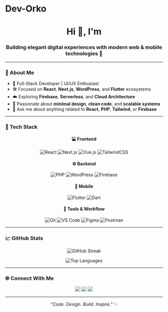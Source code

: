 # Dev-Orko<h1 align="center">Hi 👋, I'm <YOUR NAME></h1>
<h3 align="center">Building elegant digital experiences with modern web & mobile technologies 🚀</h3>

---

### 🧠 About Me
- 💼 Full-Stack Developer | UI/UX Enthusiast  
- 🛠️ Focused on **React**, **Next.js**, **WordPress**, and **Flutter** ecosystems  
- ☁️ Exploring **Firebase**, **Serverless**, and **Cloud Architecture**  
- 🎯 Passionate about **minimal design**, **clean code**, and **scalable systems**  
- 💬 Ask me about anything related to **React**, **PHP**, **Tailwind**, or **Firebase**  

---

### 🧰 Tech Stack

<div align="center">

#### 💻 Frontend
![React](https://img.shields.io/badge/-React-61DAFB?style=for-the-badge&logo=React&logoColor=black)
![Next.js](https://img.shields.io/badge/-Next.js-000000?style=for-the-badge&logo=Next.js)
![Vue.js](https://img.shields.io/badge/-Vue.js-4FC08D?style=for-the-badge&logo=Vue.js&logoColor=white)
![TailwindCSS](https://img.shields.io/badge/-TailwindCSS-38B2AC?style=for-the-badge&logo=TailwindCSS&logoColor=white)

#### ⚙️ Backend
![PHP](https://img.shields.io/badge/-PHP-777BB4?style=for-the-badge&logo=php&logoColor=white)
![WordPress](https://img.shields.io/badge/-WordPress-21759B?style=for-the-badge&logo=WordPress&logoColor=white)
![Firebase](https://img.shields.io/badge/-Firebase-FFCA28?style=for-the-badge&logo=Firebase&logoColor=black)

#### 📱 Mobile
![Flutter](https://img.shields.io/badge/-Flutter-02569B?style=for-the-badge&logo=Flutter&logoColor=white)
![Dart](https://img.shields.io/badge/-Dart-0175C2?style=for-the-badge&logo=Dart&logoColor=white)

#### 🧩 Tools & Workflow
![Git](https://img.shields.io/badge/-Git-F05032?style=for-the-badge&logo=Git&logoColor=white)
![VS Code](https://img.shields.io/badge/-VS%20Code-0078D4?style=for-the-badge&logo=visual-studio-code&logoColor=white)
![Figma](https://img.shields.io/badge/-Figma-F24E1E?style=for-the-badge&logo=Figma&logoColor=white)
![Postman](https://img.shields.io/badge/-Postman-FF6C37?style=for-the-badge&logo=Postman&logoColor=white)

</div>

---

### 📈 GitHub Stats
<div align="center">
  
![GitHub Streak](https://github-readme-streak-stats.herokuapp.com/?user=YOURUSERNAME&theme=transparent&hide_border=true)
  
![Top Languages](https://github-readme-stats.vercel.app/api/top-langs/?username=YOURUSERNAME&layout=compact&theme=transparent&hide_border=true)

</div>

---

### 🌐 Connect With Me
<p align="center">
  <a href="https://linkedin.com/in/YOURUSERNAME" target="_blank"><img src="https://img.shields.io/badge/LinkedIn-0077B5?style=flat&logo=linkedin&logoColor=white"/></a>
  <a href="https://twitter.com/YOURUSERNAME" target="_blank"><img src="https://img.shields.io/badge/Twitter-1DA1F2?style=flat&logo=twitter&logoColor=white"/></a>
  <a href="mailto:youremail@example.com"><img src="https://img.shields.io/badge/Email-D14836?style=flat&logo=gmail&logoColor=white"/></a>
</p>

---

<p align="center">
  <i>“Code. Design. Build. Inspire.”</i> ✨  
</p>
